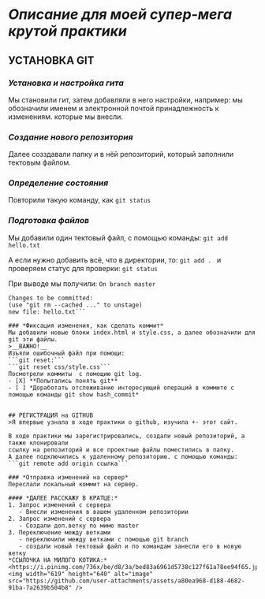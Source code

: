 # ___Описание для моей супер-мега крутой практики___
## УСТАНОВКА GIT
### *Установка и настройка гита*
Мы становили гит, затем добавляли в него настройки, например: мы обозначили именем 
и электронной почтой принадлежность к изменениям. которые мы внесли.

### *Создание нового репозитория*
Далее созздавали папку и в нёй репозиторий, который заполнили тектовым файлом.

### *Определение состояния*
Повторили такую команду, как ```git status```

### *Подготовка файлов*
Мы добавили один тектовый файл, с помощью команды:
```git add hello.txt```

А если нужно добавить всё, что в директории, то:
```git add . ```
и проверяем статус для проверки:
```git status```

При выводе мы получили:
```On branch master```
```Initial commit
Changes to be committed:
(use "git rm --cached ..." to unstage)
new file: hello.txt```

### *Фиксация изменения, как сделать коммит*
Мы добавили новые блоки index.html и style.css, а далее обозначили для git эти файлы.
>__ВАЖНО!__
Изъяли ошибочный файл при помощи:
```git reset:```
```git reset css/style.css```
Посмотрели коммиты  с помощию git log.
- [X] **Попытались понять git**
- [ ] *Доработать отслеживание интересующий операций в коммите с помощью команды git show hash_commit*


## РЕГИСТРАЦИЯ на GITHUB
>Я впервые узнала в ходе практики о github, изучила +- этот сайт.

В ходе практики мы зарегистрировались, создали новый репозиторий, а также клонировали
ссылку на репозиторий и все проектные файлы поместились в папку.
А далее подключились к удаленному репозиторию. с помощью команды:
```git remote add origin ссылка```

### *Отправка изменений на сервер*
Переслали локальный коммит на сервер.

#### *ДАЛЕЕ РАССКАЖУ В КРАТЦЕ:*
1. Запрос изменений с сервера
   - Внесли изменения в вашем удаленном репозитории
2. Запрос изменений с сервера
   - Создали доп.ветку по мимо master
3. Переключение между ветками
   - переключили между ветками с помощью git branch
   - создали новый тектовый файл и по командам занесли его в новую ветку
*ССЫЛОЧКА НА МИЛОГО КОТИКА:* <https://i.pinimg.com/736x/be/d8/3a/bed83a6961d5738c127f61a78ee94f65.jpg>
<img width="619" height="640" alt="image" src="https://github.com/user-attachments/assets/a80ea968-d188-4682-91ba-7a2639b504b8" />






